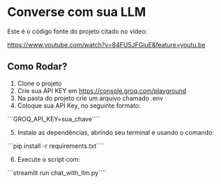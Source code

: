 # Converse com sua LLM

Este é o código fonte do projeto citado no vídeo:

https://www.youtube.com/watch?v=84FU5JFGiuE&feature=youtu.be


## Como Rodar?

1. Clone o projeto
2. Crie sua API KEY em https://console.groq.com/playground
3. Na pasta do projeto crie um arquivo chamado .env
4. Coloque sua API Key, no seguinte formato:

```GROQ_API_KEY=sua_chave````

5. Instale as dependências, abrindo seu terminal e usando o comando:

```pip install -r requirements.txt````

6. Execute o script com:

```streamlit run chat_with_llm.py````


